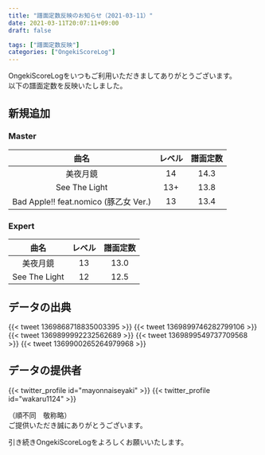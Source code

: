 ```yaml
---
title: "譜面定数反映のお知らせ（2021-03-11）"
date: 2021-03-11T20:07:11+09:00
draft: false

tags: ["譜面定数反映"]
categories: ["OngekiScoreLog"]
---
```


OngekiScoreLogをいつもご利用いただきましてありがとうございます。  
以下の譜面定数を反映いたしました。

<!--more-->

## 新規追加

### Master

| 曲名 | レベル | 譜面定数 |
|:-:|:-:|:-:|
| 美夜月鏡 | 14 | 14.3 |
| See The Light | 13+ | 13.8 |
| Bad Apple!! feat.nomico (豚乙女 Ver.) | 13 | 13.4 |

### Expert

| 曲名 | レベル | 譜面定数 |
|:-:|:-:|:-:|
| 美夜月鏡 | 13 | 13.0 |
| See The Light | 12 | 12.5 |

## データの出典

{{< tweet 1369868718835003395 >}}
{{< tweet 1369899746282799106 >}}
{{< tweet 1369899992232562689 >}}
{{< tweet 1369899549737709568 >}}
{{< tweet 1369900265264979968 >}}

## データの提供者

{{< twitter_profile id="mayonnaiseyaki" >}}
{{< twitter_profile id="wakaru1124" >}}

（順不同　敬称略）  
ご提供いただき誠にありがとうございます。

引き続きOngekiScoreLogをよろしくお願いいたします。
